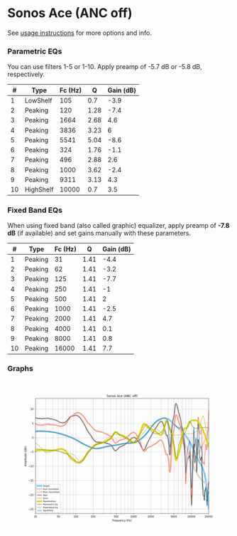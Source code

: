 # Sonos Ace (ANC off)
See [usage instructions](https://github.com/jaakkopasanen/AutoEq#usage) for more options and info.

### Parametric EQs
You can use filters 1-5 or 1-10. Apply preamp of -5.7 dB or -5.8 dB, respectively.

|   # | Type      |   Fc (Hz) |    Q |   Gain (dB) |
|-----|-----------|-----------|------|-------------|
|   1 | LowShelf  |       105 | 0.7  |        -3.9 |
|   2 | Peaking   |       120 | 1.28 |        -7.4 |
|   3 | Peaking   |      1664 | 2.68 |         4.6 |
|   4 | Peaking   |      3836 | 3.23 |         6   |
|   5 | Peaking   |      5541 | 5.04 |        -8.6 |
|   6 | Peaking   |       324 | 1.76 |        -1.1 |
|   7 | Peaking   |       496 | 2.88 |         2.6 |
|   8 | Peaking   |      1000 | 3.62 |        -2.4 |
|   9 | Peaking   |      9311 | 3.13 |         4.3 |
|  10 | HighShelf |     10000 | 0.7  |         3.5 |

### Fixed Band EQs
When using fixed band (also called graphic) equalizer, apply preamp of **-7.8 dB** (if available) and set gains manually with these parameters.

|   # | Type    |   Fc (Hz) |    Q |   Gain (dB) |
|-----|---------|-----------|------|-------------|
|   1 | Peaking |        31 | 1.41 |        -4.4 |
|   2 | Peaking |        62 | 1.41 |        -3.2 |
|   3 | Peaking |       125 | 1.41 |        -7.7 |
|   4 | Peaking |       250 | 1.41 |        -1   |
|   5 | Peaking |       500 | 1.41 |         2   |
|   6 | Peaking |      1000 | 1.41 |        -2.5 |
|   7 | Peaking |      2000 | 1.41 |         4.7 |
|   8 | Peaking |      4000 | 1.41 |         0.1 |
|   9 | Peaking |      8000 | 1.41 |         0.8 |
|  10 | Peaking |     16000 | 1.41 |         7.7 |

### Graphs
![](./Sonos%20Ace%20(ANC%20off).png)
